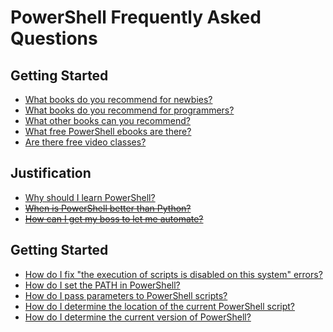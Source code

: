 PowerShell Frequently Asked Questions
===================================

## Getting Started
* [What books do you recommend for newbies?](books-for-newbies.md)
* [What books do you recommend for programmers?](books-for-programmers.md)
* [What other books can you recommend?](more-book-recommendations.md)
* [What free PowerShell ebooks are there?](free-ebooks.md)
* [Are there free video classes?](video-resources.md)

## Justification
* [Why should I learn PowerShell?](why-powershell.md)
* ~~[When is PowerShell better than Python?]()~~
* ~~[How can I get my boss to let me automate?]()~~

## Getting Started
* [How do I fix "the execution of scripts is disabled on this system" errors?](execution-policy.md)
* [How do I set the PATH in PowerShell?](environment-variables.md)
* [How do I pass parameters to PowerShell scripts?](parameters.md)
* [How do I determine the location of the current PowerShell script?](script-root.md)
* [How do I determine the current version of PowerShell?](powershell-version.md)
